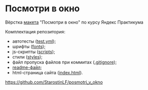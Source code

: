 # Посмотри в окно
Вёрстка [макета](https://www.figma.com/file/QHcvX1RsUI89CulRB7HLk6/%234-Посмотри-в-окно?node-id=0%3A1&mode=dev) "Посмотри в окно" по курсу Яндекс Практикума

Комплектация репозитория:
- автотесты ([test.yml](https://github.com/StarostinLF/posmotri_v_okno/blob/main/.github/workflows/tests.yml));
- шрифты ([fonts](https://github.com/StarostinLF/posmotri_v_okno/tree/main/fonts));
- js-скрипты ([scripts](https://github.com/StarostinLF/posmotri_v_okno/tree/main/scripts));
- стили ([styles](https://github.com/StarostinLF/posmotri_v_okno/tree/main/styles));
- файл пропуска файлов при коммитах ([.gitignore](https://github.com/StarostinLF/posmotri_v_okno/blob/main/.gitignore));
- [readme-файл](https://github.com/StarostinLF/posmotri_v_okno/blob/main/README.md);
- html-страница сайта ([index.html](https://github.com/StarostinLF/posmotri_v_okno/blob/main/index.html)).

https://github.com/StarostinLF/posmotri_v_okno